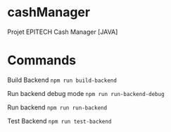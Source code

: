# cashManager
Projet EPITECH Cash Manager [JAVA]

# Commands

Build Backend
`npm run build-backend`

Run backend debug mode 
`npm run run-backend-debug`

Run backend 
`npm run run-backend`

Test Backend 
`npm run test-backend`
